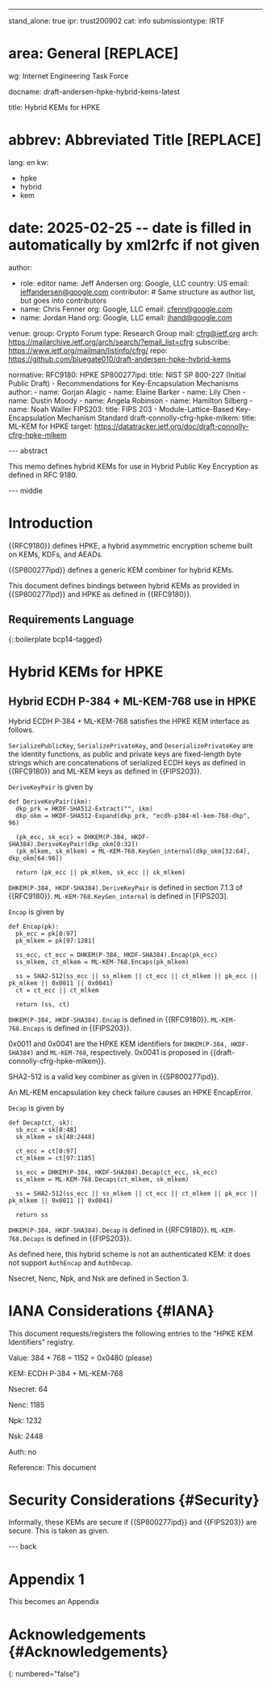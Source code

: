 ---
stand_alone: true
ipr: trust200902
cat: info
submissiontype: IRTF
# area: General [REPLACE]
wg: Internet Engineering Task Force

docname: draft-andersen-hpke-hybrid-kems-latest

title: Hybrid KEMs for HPKE
# abbrev: Abbreviated Title [REPLACE]
lang: en
kw:
  - hpke
  - hybrid
  - kem
# date: 2025-02-25 -- date is filled in automatically by xml2rfc if not given
author:
- role: editor
  name: Jeff Andersen
  org: Google, LLC
  country: US
  email: jeffandersen@google.com
contributor: # Same structure as author list, but goes into contributors
- name: Chris Fenner
  org: Google, LLC
  email: cfenn@google.com
- name: Jordan Hand
  org: Google, LLC
  email: jhand@google.com

venue:
  group: Crypto Forum
  type: Research Group
  mail: cfrg@ietf.org
  arch: https://mailarchive.ietf.org/arch/search/?email_list=cfrg
  subscribe: https://www.ietf.org/mailman/listinfo/cfrg/
  repo: https://github.com/bluegate010/draft-andersen-hpke-hybrid-kems

normative:
  RFC9180: HPKE
  SP800277ipd:
    title: NIST SP 800-227 (Initial Public Draft) - Recommendations for Key-Encapsulation Mechanisms
    author:
    - name: Gorjan Alagic
    - name: Elaine Barker
    - name: Lily Chen
    - name: Dustin Moody
    - name: Angela Robinson
    - name: Hamilton Silberg
    - name: Noah Waller
  FIPS203:
    title: FIPS 203 - Module-Lattice-Based Key-Encapsulation Mechanism Standard
  draft-connolly-cfrg-hpke-mlkem:
    title: ML-KEM for HPKE
    target: https://datatracker.ietf.org/doc/draft-connolly-cfrg-hpke-mlkem

--- abstract

This memo defines hybrid KEMs for use in Hybrid Public Key Encryption as defined in RFC 9180.

--- middle

# Introduction

{{RFC9180}} defines HPKE, a hybrid asymmetric encryption scheme built on KEMs, KDFs, and AEADs.

{{SP800277ipd}} defines a generic KEM combiner for hybrid KEMs.

This document defines bindings between hybrid KEMs as provided in {{SP800277ipd}} and HPKE as defined in {{RFC9180}}.

## Requirements Language

{::boilerplate bcp14-tagged}

# Hybrid KEMs for HPKE

## Hybrid ECDH P-384 + ML-KEM-768 use in HPKE

Hybrid ECDH P-384 + ML-KEM-768 satisfies the HPKE KEM interface as follows.

`SerializePublicKey`, `SerializePrivateKey`, and `DeserializePrivateKey` are the identity functions, as public and private keys are fixed-length byte strings which are concatenations of serialized ECDH keys as defined in {{RFC9180}} and ML-KEM keys as defined in {{FIPS203}}.

`DeriveKeyPair` is given by

~~~~
def DeriveKeyPair(ikm):
  dkp_prk = HKDF-SHA512-Extract("", ikm)
  dkp_okm = HKDF-SHA512-Expand(dkp_prk, "ecdh-p384-ml-kem-768-dkp", 96)

  (pk_ecc, sk_ecc) = DHKEM(P-384, HKDF-SHA384).DeriveKeyPair(dkp_okm[0:32])
  (pk_mlkem, sk_mlkem) = ML-KEM-768.KeyGen_internal(dkp_okm[32:64], dkp_okm[64:96])

  return (pk_ecc || pk_mlkem, sk_ecc || sk_mlkem)
~~~~

`DHKEM(P-384, HKDF-SHA384).DeriveKeyPair` is defined in section 7.1.3 of {{RFC9180}}. `ML-KEM-768.KeyGen_internal` is defined in [FIPS203].

`Encap` is given by

~~~~
def Encap(pk):
  pk_ecc = pk[0:97]
  pk_mlkem = pk[97:1281]

  ss_ecc, ct_ecc = DHKEM(P-384, HKDF-SHA384).Encap(pk_ecc)
  ss_mlkem, ct_mlkem = ML-KEM-768.Encaps(pk_mlkem)

  ss = SHA2-512(ss_ecc || ss_mlkem || ct_ecc || ct_mlkem || pk_ecc || pk_mlkem || 0x0011 || 0x0041)
  ct = ct_ecc || ct_mlkem

  return (ss, ct)
~~~~

`DHKEM(P-384, HKDF-SHA384).Encap` is defined in {{RFC9180}}. `ML-KEM-768.Encaps` is defined in {{FIPS203}}.

0x0011 and 0x0041 are the HPKE KEM identifiers for `DHKEM(P-384, HKDF-SHA384)` and `ML-KEM-768`, respectively. 0x0041 is proposed in {{draft-connolly-cfrg-hpke-mlkem}}.

SHA2-512 is a valid key combiner as given in {{SP800277ipd}}.

An ML-KEM encapsulation key check failure causes an HPKE EncapError.

`Decap` is given by

~~~~
def Decap(ct, sk):
  sk_ecc = sk[0:48]
  sk_mlkem = sk[48:2448]

  ct_ecc = ct[0:97]
  ct_mlkem = ct[97:1185]

  ss_ecc = DHKEM(P-384, HKDF-SHA384).Decap(ct_ecc, sk_ecc)
  ss_mlkem = ML-KEM-768.Decaps(ct_mlkem, sk_mlkem)

  ss = SHA2-512(ss_ecc || ss_mlkem || ct_ecc || ct_mlkem || pk_ecc || pk_mlkem || 0x0011 || 0x0041)

  return ss
~~~~

`DHKEM(P-384, HKDF-SHA384).Decap` is defined in {{RFC9180}}. `ML-KEM-768.Decaps` is defined in {{FIPS203}}.

As defined here, this hybrid scheme is not an authenticated KEM: it does not support `AuthEncap` and `AuthDecap`.

Nsecret, Nenc, Npk, and Nsk are defined in Section 3.

# IANA Considerations {#IANA}

This document requests/registers the following entries to the "HPKE KEM Identifiers" registry.

   Value: 384 + 768 = 1152 = 0x0480 (please)

   KEM: ECDH P-384 + ML-KEM-768

   Nsecret:  64

   Nenc: 1185

   Npk: 1232

   Nsk:  2448

   Auth:  no

   Reference:  This document

# Security Considerations {#Security}

Informally, these KEMs are secure if {{SP800277ipd}} and {{FIPS203}} are secure. This is taken as given.

--- back

# Appendix 1

This becomes an Appendix


# Acknowledgements {#Acknowledgements}
{: numbered="false"}


